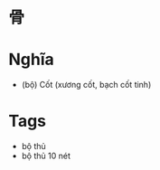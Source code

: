 # 骨

# Nghĩa
* (bộ) Cốt (xương cốt, bạch cốt tinh)

# Tags
* bộ thủ
*  bộ thủ 10 nét

<script>window.HANZI_FIELD='骨';</script>
